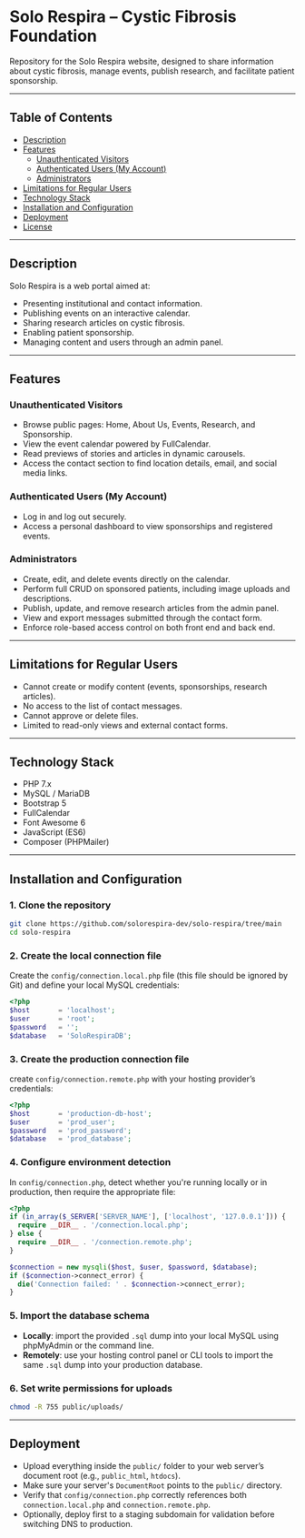 # Solo Respira – Cystic Fibrosis Foundation

Repository for the Solo Respira website, designed to share information about cystic fibrosis, manage events, publish research, and facilitate patient sponsorship.

---

## Table of Contents

- [Description](#description)
- [Features](#features)
  - [Unauthenticated Visitors](#unauthenticated-visitors)
  - [Authenticated Users (My Account)](#authenticated-users-my-account)
  - [Administrators](#administrators)
- [Limitations for Regular Users](#limitations-for-regular-users)
- [Technology Stack](#technology-stack)
- [Installation and Configuration](#installation-and-configuration)
- [Deployment](#deployment)
- [License](#license)

---

## Description

Solo Respira is a web portal aimed at:

- Presenting institutional and contact information.  
- Publishing events on an interactive calendar.  
- Sharing research articles on cystic fibrosis.  
- Enabling patient sponsorship.  
- Managing content and users through an admin panel.  

---

## Features

### Unauthenticated Visitors

- Browse public pages: Home, About Us, Events, Research, and Sponsorship.  
- View the event calendar powered by FullCalendar.  
- Read previews of stories and articles in dynamic carousels.  
- Access the contact section to find location details, email, and social media links.  

### Authenticated Users (My Account)

- Log in and log out securely.  
- Access a personal dashboard to view sponsorships and registered events.  

### Administrators

- Create, edit, and delete events directly on the calendar.  
- Perform full CRUD on sponsored patients, including image uploads and descriptions.  
- Publish, update, and remove research articles from the admin panel.  
- View and export messages submitted through the contact form.  
- Enforce role-based access control on both front end and back end.  

---

## Limitations for Regular Users

- Cannot create or modify content (events, sponsorships, research articles).  
- No access to the list of contact messages.  
- Cannot approve or delete files.  
- Limited to read-only views and external contact forms.  

---

## Technology Stack

- PHP 7.x  
- MySQL / MariaDB  
- Bootstrap 5  
- FullCalendar  
- Font Awesome 6  
- JavaScript (ES6)  
- Composer (PHPMailer)  

---

## Installation and Configuration

### 1. Clone the repository

```bash
git clone https://github.com/solorespira-dev/solo-respira/tree/main
cd solo-respira
```

### 2. Create the local connection file

Create the `config/connection.local.php` file (this file should be ignored by Git) and define your local MySQL credentials:

```php
<?php
$host       = 'localhost';
$user       = 'root';
$password   = '';
$database   = 'SoloRespiraDB';
```

### 3. Create the production connection file

create `config/connection.remote.php` with your hosting provider’s credentials:

```php
<?php
$host       = 'production-db-host';
$user       = 'prod_user';
$password   = 'prod_password';
$database   = 'prod_database';
```

### 4. Configure environment detection

In `config/connection.php`, detect whether you're running locally or in production, then require the appropriate file:

```php
<?php
if (in_array($_SERVER['SERVER_NAME'], ['localhost', '127.0.0.1'])) {
  require __DIR__ . '/connection.local.php';
} else {
  require __DIR__ . '/connection.remote.php';
}

$connection = new mysqli($host, $user, $password, $database);
if ($connection->connect_error) {
  die('Connection failed: ' . $connection->connect_error);
}
```

### 5. Import the database schema

* **Locally**: import the provided `.sql` dump into your local MySQL using phpMyAdmin or the command line.
* **Remotely**: use your hosting control panel or CLI tools to import the same `.sql` dump into your production database.

### 6. Set write permissions for uploads

```bash
chmod -R 755 public/uploads/
```

---

## Deployment

* Upload everything inside the `public/` folder to your web server’s document root (e.g., `public_html`, `htdocs`).
* Make sure your server's `DocumentRoot` points to the `public/` directory.
* Verify that `config/connection.php` correctly references both `connection.local.php` and `connection.remote.php`.
* Optionally, deploy first to a staging subdomain for validation before switching DNS to production.

